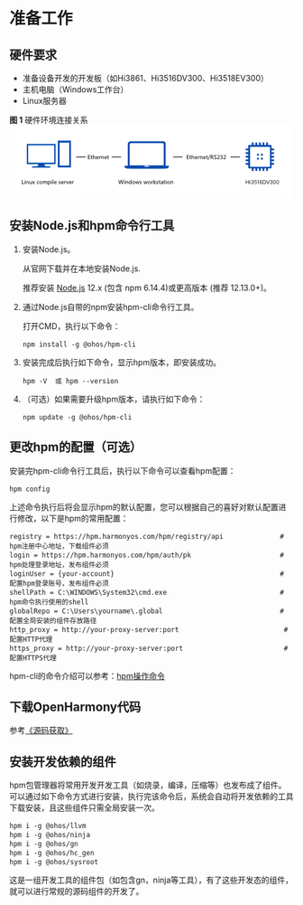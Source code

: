 # 准备工作<a name="ZH-CN_TOPIC_0000001051770836"></a>

## 硬件要求<a name="section98535485518"></a>

-   准备设备开发的开发板（如Hi3861、Hi3516DV300、Hi3518EV300）
-   主机电脑（Windows工作台）
-   Linux服务器

**图 1**  硬件环境连接关系<a name="fig113816181847"></a>  
![](figures/硬件环境连接关系.png "硬件环境连接关系")

## 安装Node.js和hpm命令行工具<a name="section106591616205311"></a>

1.  安装Node.js。

    从官网下载并在本地安装Node.js.

    推荐安装  [Node.js](https://nodejs.org/)  12.x \(包含 npm 6.14.4\)或更高版本 \(推荐 12.13.0+\)。

2.  通过Node.js自带的npm安装hpm-cli命令行工具。

    打开CMD，执行以下命令：

    ```
    npm install -g @ohos/hpm-cli
    ```

3.  安装完成后执行如下命令，显示hpm版本，即安装成功。

    ```
    hpm -V  或 hpm --version
    ```

4.  （可选）如果需要升级hpm版本，请执行如下命令：

    ```
    npm update -g @ohos/hpm-cli
    ```


## 更改hpm的配置（可选）<a name="section71821165412"></a>

安装完hpm-cli命令行工具后，执行以下命令可以查看hpm配置：

```
hpm config
```

上述命令执行后将会显示hpm的默认配置，您可以根据自己的喜好对默认配置进行修改，以下是hpm的常用配置：

```
registry = https://hpm.harmonyos.com/hpm/registry/api              # hpm注册中心地址，下载组件必须
login = https://hpm.harmonyos.com/hpm/auth/pk                      # hpm处理登录地址，发布组件必须
loginUser = {your-account}                                         # 配置hpm登录账号，发布组件必须
shellPath = C:\WINDOWS\System32\cmd.exe                            # hpm命令执行使用的shell
globalRepo = C:\Users\yourname\.global                             # 配置全局安装的组件存放路径
http_proxy = http://your-proxy-server:port                          # 配置HTTP代理
https_proxy = http://your-proxy-server:port                         # 配置HTTPS代理
```

hpm-cli的命令介绍可以参考：[hpm操作命令](组件管理.md#table10510164515371)

## 下载OpenHarmony代码<a name="section102338221707"></a>

参考[《源码获取》](zh-cn_topic_0000001050769927.md)

## 安装开发依赖的组件<a name="section19233183315020"></a>

hpm包管理器将常用开发开发工具（如烧录，编译，压缩等）也发布成了组件。可以通过如下命令方式进行安装，执行完该命令后，系统会自动将开发依赖的工具下载安装，且这些组件只需全局安装一次。

```
hpm i -g @ohos/llvm
hpm i -g @ohos/ninja
hpm i -g @ohos/gn
hpm i -g @ohos/hc_gen
hpm i -g @ohos/sysroot
```

这是一组开发工具的组件包（如包含gn，ninja等工具），有了这些开发态的组件，就可以进行常规的源码组件的开发了。


